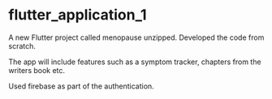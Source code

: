 # flutter_application_1

A new Flutter project called menopause unzipped. Developed the code from scratch. 

The app will include features such as a symptom tracker, chapters from the writers book etc. 

Used firebase as part of the authentication. 


